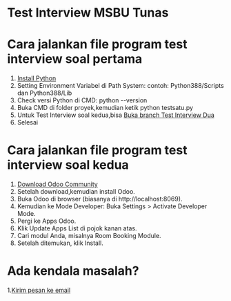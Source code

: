 # Test Interview MSBU Tunas

# Cara jalankan file program test interview soal pertama
1. [Install Python](https://python.org/downloads)
2. Setting Environment Variabel di Path System: contoh: Python388/Scripts dan Python388/Lib
3. Check versi Python di CMD: python --version
4. Buka CMD di folder proyek,kemudian ketik python testsatu.py
5. Untuk Test Interview soal kedua,bisa [Buka branch Test Interview Dua](https://github.com/AnandaRauf/TestInterview-MSBU-Tunas/tree/Test-Interview-Soal-Kedua)
6. Selesai

# Cara jalankan file program test interview soal kedua
1. [Download Odoo Community](https://www.odoo.com/id_ID/page/download)
2. Setelah download,kemudian install Odoo.
3. Buka Odoo di browser (biasanya di http://localhost:8069).
4. Kemudian ke Mode Developer: Buka Settings > Activate Developer Mode.
5. Pergi ke Apps Odoo.
6. Klik Update Apps List di pojok kanan atas.
7. Cari modul Anda, misalnya Room Booking Module.
8. Setelah ditemukan, klik Install.


# Ada kendala masalah?
1.[Kirim pesan ke email](https://mailto:anandaraufm@gmail.com)
